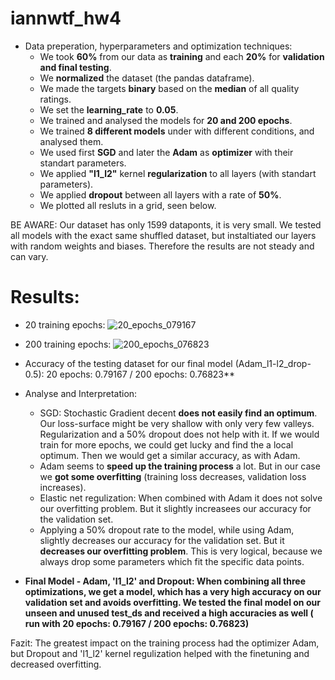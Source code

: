# iannwtf_hw4

+ Data preperation, hyperparameters and optimization techniques:
  - We took **60%** from our data as **training** and each **20%** for **validation and final testing**.
  - We **normalized** the dataset (the pandas dataframe).
  - We made the targets **binary** based on the **median** of all quality ratings.
  - We set the **learning_rate** to **0.05**.
  - We trained and analysed the models for **20 and 200 epochs**.
  - We trained **8 different models** under with different conditions, and analysed them.
  - We used first **SGD** and later the **Adam** as **optimizer** with their standart parameters.
  - We applied **"l1_l2"** kernel **regularization** to all layers (with standart parameters).
  - We applied **dropout** between all layers with a rate of **50%**.
  - We plotted all resluts in a grid, seen below.

BE AWARE: Our dataset has only 1599 dataponts, it is very small. We tested all models with the exact same shuffled dataset, but instaltiated our layers with random weights and biases. Therefore the results are not steady and can vary.

# Results:

+ 20 training epochs:
![20_epochs_079167](https://user-images.githubusercontent.com/93341845/142773423-f82e2141-3220-4e0b-a58c-5f4f6c42c196.png)


+ 200 training epochs:
![200_epochs_076823](https://user-images.githubusercontent.com/93341845/142773883-0bb26569-b330-4889-852a-def345d16d75.png)




+ Accuracy of the testing dataset for our final model (Adam_l1-l2_drop-0.5): 20 epochs: 0.79167 / 200 epochs: 0.76823**
+ Analyse and Interpretation: 
  - SGD: Stochastic Gradient decent **does not easily find an optimum**. Our loss-surface might be very shallow with only very few valleys. Regularization and a 50% dropout does not help with it. If we would train for more epochs, we could get lucky and find the a local optimum. Then we would get a similar accuracy, as with Adam.
  - Adam seems to **speed up the training process** a lot. But in our case we **got some overfitting** (training loss decreases, validation loss increases).
  - Elastic net regulization: When combined with Adam it does not solve our overfitting problem. But it slightly increasees our accuracy for the validation set.
  - Applying a 50% dropout rate to the model, while using Adam, slightly decreases our accuracy for the validation set. But it **decreases our overfitting problem**. This is very logical, because we always drop some parameters which fit the specific data points. 
 - **Final Model - Adam, 'l1_l2' and Dropout: When combining all three optimizations, we get a model, which has a very high accuracy on our validation set and avoids overfitting. We tested the final model on our unseen and unused test_ds and received a high accuracies as well ( run with 20 epochs: 0.79167 / 200 epochs: 0.76823)**

Fazit: The greatest impact on the training process had the optimizer Adam, but Dropout and 'l1_l2' kernel regulization helped with the finetuning and decreased overfitting.

